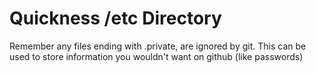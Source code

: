 # Quickness /etc Directory

Remember any files ending with .private, are ignored by git.
This can be used to store information you wouldn't want on github (like passwords)
